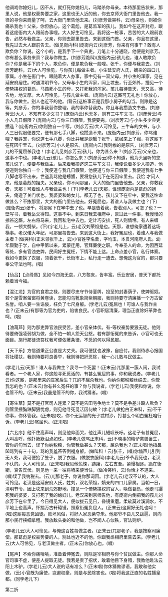 <!-- { "loadSidebar": true } -->
他调戏你媳妇儿，因不从，就打死你媳妇儿，马踏杀你母亲。本待那里告状来，那里人说，他是权豪势要之家，这里也无人近的他，你去京师大衙门里告他去。我一径的寻你来商量了呵，去大衙门里告他去来。(刘彦芳做哭科，云)母亲也，则被你痛杀我也！父亲，你但放心。这个葛彪，是葛监军的孩儿，我如今在这开封府，跟着这庞衙内大人跟前办事哩。大人好生可怜见。我将这一桩事，苦苦的大人跟前哀告，必然与我做主。父亲，你则去那里告去。来到这衙门首。父亲，你且在这里，我先过去大人跟前告去。(做见衙内科)(庞衙内云)刘彦芳，你来有何事干？敢有人欺负你？你说。这个小的，是我手下一个典吏，刀笔上十分通晓，他便是刘彦芳。你有甚么事务来禀？我与你做主。(刘彦芳跪科)(庞衙内云)孩儿也，谁人敢欺负你？你是我手下的个人，欺负你，便是欺负我一般哩。张千，你便与我拿去。(刘彦芳跪科，云)大人可怜见，与你孩儿每做主者。小生延安府人氏，嫡亲的四口儿家属。小生在衙门中，跟随着大人办事，家中见有一双父母，并小生的浑家，见在延安府居住。时遇清明节令，父母与小生的浑家，同上坟去，行至郊外，撞见一个倚势挟权的葛彪，马踏死小生的母，又打死我的浑家。孩儿每待告天，天又高，待告地，地又厚。大人可怜见，与孩儿做主者。(庞衙内云)这厮可无礼也！你放心，我与你做主。别人也近不的他。(背云)这桩事正是我那小舅子的勾当。则除是这等。刘彦芳，你的事我替你整理，我的事你替我办。你且与我攒造文书去。(刘彦芳云)大人，不知有多少文书？(庞衙内云)也无多，则有三牛车文书。(刘彦芳云)与小人几日假限？(庞衙内云)与你三日假限，我便要完。(刘彦芳云)与小生多少典吏攒造？(庞衙内云)你则独自一个写。(刘彦芳云)大人可怜见，三牛车的文书，与小人三日假限便要完，便有那七手八脚，也攒造不来。(庞衙内云)刘彦芳，你骂谁哩？我姓宠，你说道七手八脚，你比并我是螃蟹？张千，拿枷来上了枷，将这厮下在死囚牢里去。(刘彦芳云)小人是原告。(庞衙内云)我则枷的是原告，(刘彦芳云)兀的不冤屈杀我也！(孛老儿见刘彦芳云)孩儿，你为甚么来？(刘彦芳云)父亲也，这事不中也。(孛老儿云)孩儿，你怎么来？(刘彦芳云)你不知道，他为头里听的您孩儿说了，便要与我做主。后来着我攒迄这三牛车文书，我便说着多少人攒造，他便道则你独自一个；我便道与我几日假限，他便道与你三日假限；我便道我有七手八脚也写不出来。世道我骂他是螃蟹，要将您孩儿下在死囚牢里去。我恰
才问人来，他是葛彪的姐夫。父亲也，你不问那里，大大的衙门里告他去。父亲，你救我者，天那！可着谁人与我做主也！(下)(孛老儿云)天那，谁想庞衙内是葛彪的姐夫，俺造了关门状也。我婆婆和媳女儿，都无了也，孩儿又下在牢中，要我这性命做甚么？不拣那里，大大的衙门里告他去。好冤屈也，着谁人与我做主也？(下)(庞衙内云)张千，将那厮下在牢中去了也。早是告着我，告着别人，可怎了也？一壁写书，着我岳父得知。这事不中。到来日我去相府中，禀过此一件事，我慢慢的掠笞这厮。左右将马来，我回私宅中去也。定计巧安排，死人则情埋。有人来缠我，一顿大劈柴。(下)(宇老儿上，云)老汉刘荣祖是也。天那，谁想俺家遭着这场横事。老汉偌大年纪，可那里每告去。来到这大街上，我好冤屈也，着谁人与我做主者？(做哭科)(正末领张千上，云)小官姓李名圭，字均玉，本贯河南府人氏。幼年颇勤于学，自中甲第以来，累蒙迁用，官拜廉使之职。今奉圣人的命，为因西延等处，多有官浊吏弊，民间好生冤枉，下情不能上达。上命点差小官，私行体察。我如今更换了衣服，领着张千，长街市上，私行走一遭去。想俺这为官的，都只要奉公守法也呵。(唱)

【仙吕】【点绛唇】见如今四海无虞，八方黎庶，皆丰富。乐业安居，普天下都托赖着当今福。

【混江龙】为官的食君之禄，则要尽忠守节侍銮舆，投至的封妻荫子，使婢驱奴。若个是雪案萤窗将黄卷读，怎能勾乌靴象简紫朝服，我则待要守清廉播一个万古留名誉。咱人要一生谄佞，枉负了七尺身躯。(孛老儿云)冤屈也！可谁人与我作主也？(正末云)有那等为官为吏的，陷害良民。小官职居清廉，理当正直除奸革弊也呵。(唱)

【油葫芦】则为那吏弊官浊民受苦，差小官亲体伏。有-等权豪势要狠无徒。他则待要倚强凌弱胡为做，全不怕一朝人怨天公怒。若有那衔冤的来告诉，小官可也无面目。施行那徒流笞杖我可便依著条律，不恁的何以得民服。

【天下乐】方信道秉正公直是大丈夫。我可便犹也波豫，自应付。我则待赤心报国将社稷扶，我则待要将良善举，我则待把奸恶除，我一心儿敢与民做主。

(孛老儿云)天那！谁人与我做主？我寻一个死罢！(正末云)兀那里一簇人闹，我试看者。一个老人家，你这般寻死觅活的，有甚么冤屈的事，你和我说者。(孛老儿云)你这厮，是那里来的庄家后生？兀的不屈杀我也。你纳你那税粮丝绢去，你管我怎的也？(正末云)你有甚么冤枉的事？你与我说者。(孛老儿云)我便和你说，你也管不的。(正末云)我虽是管不的你，我试猜者。(唱)

【寄生草】莫不是打官司人连累？莫不是告田宅争地土？莫不是争差斗殴人欺负？则管里捶胸跌脚狠忧虑，则见他寻死觅活因何故？(孛老儿做抢白正末科，云)不干你事，你休管我。(正未唱)哎，你个无运智的光子忒村沙，打甚么个明白冤枉咱行诉。(孛老儿云)冤屈也。(正末唱)

【六幺序】他不住高声叫，则见他仰面哭，他连声儿短叹长吁。这老子有甚冤屈，大叫高呼，他扑簌簌泪点如珠。(孛老儿做骂正末科，云)不晓事的精驴禽兽畜生，管你的勾当去，误了你纳税粮，你管我做甚么？天那，屈杀我也？(正末唱)他指鼻凹骂到有三十句，骂的我羞答答倒褪身躯。(做叫科！云)张千，(唱)你悄声儿引到无人处，我可便抬了笠子，脱了衣服。(做脱衣服科)(孛老儿云)爷爷我死也，老汉不认的。大人可怜见。(正末唱)我见他慌悚，踌躇，左右支吾。紧慢相逐。跪在街衢，哀告宾伏。则见他一来一往将咱来便当住，(做冷笑科，云)你恰才不道来。(唱)误了我纳税去。(云)兀那老子，你说你那词因。(孛老儿云)老汉不认的，大人可怜见。老汉是这延安府人氏，姓刘，双名荣祖，嫡亲的四口儿家属。当朝一日，清明节令，因上坟来到荒郊野地，撞见一个倚势挟权的官人，唤做葛彪，他走马躧死我的婆婆，又打死了我的媳妇儿。老汉来到京师告他，有庞衙内倒把我的孩儿刘彦芳下在牢里了。今日得见大人，便似拔云见日，昏镜重磨。柔软莫过溪涧水，不平地上也高声。怀揣万古轩辕镜，照察衔冤负屈人。(正末云)这厮好无礼也呵！(唱)这厮每恶党凶徒。败坏风俗，将好人家恶紫夺朱。他那爷不良儿又跋扈，则向那小民行挟细拿粗。我放敌头委的和他做，岂不闻人心似铁，官法则炉。

(孛老儿云)大人可怜见，与俺这百姓每做主者。(正末云)兀那老子，我是按察司廉使。那葛彪是权豪势要的人，别处也近不的他，你跟我丞相府里告去来。(孛老儿云)大人可怜见，与老汉做主者。(正末云)你放心也。(唱)

【尾声】不索你痛嚎咷，准备着伸冤去，则除是宰相府与你个贫民做主。你那人命官司事不虚，便差人提取无徒。我若是责了招状，敢着他目下身殂，我教他赴法云阳上木驴。(孛老儿云)大人说的话有准么？(正末唱)你休猜做谬语，我敢和他实做，(云)小官既为廉使，岂避权豪，则是与民除害也。(唱)将我这正直的名姓播皇都。(同孛老儿下)

第二折

